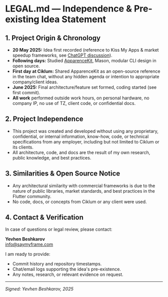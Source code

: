 # LEGAL.md — Independence & Pre-existing Idea Statement

## 1. Project Origin & Chronology

- **20 May 2025:** Idea first recorded (reference to Kiss My Apps & market speedup frameworks, see [ChatGPT discussion](https://chatgpt.com/c/682ce91c-8b7c-8003-a7b4-f1d8865829f0)).
- **Following days:** Studied [ApparenceKit](https://apparencekit.dev), Mason, modular CLI design in open source.
- **First day at Ciklum:** Shared ApparenceKit as an open-source reference in the team chat, without any hidden agenda or intention to appropriate company/client ideas.
- **June 2025:** Final architecture/feature set formed, coding started (see first commit).
- **All work** performed outside work hours, on personal hardware, no company IP, no use of TZ, client code, or confidential docs.

## 2. Project Independence

- This project was created and developed without using any proprietary, confidential, or internal information, know-how, code, or technical specifications from any employer, including but not limited to Ciklum or its clients.
- All architecture, code, and docs are the result of my own research, public knowledge, and best practices.

## 3. Similarities & Open Source Notice

- Any architectural similarity with commercial frameworks is due to the nature of public libraries, market standards, and best practices in the Flutter community.
- No code, docs, or concepts from Ciklum or any client were used.

## 4. Contact & Verification

In case of questions or legal review, please contact:

**Yevhen Beshkarov**  
info@saymyframe.com

I am ready to provide:
- Commit history and repository timestamps.
- Chat/email logs supporting the idea's pre-existence.
- Any notes, research, or relevant evidence on request.

---

*Signed: Yevhen Beshkarov, 2025*
